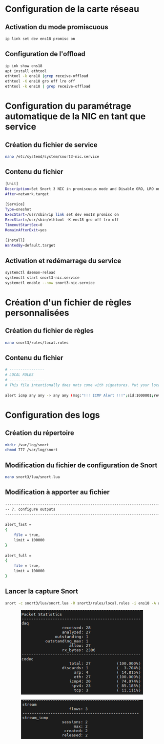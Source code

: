 # Configuration de la carte réseau

## Activation du mode promiscuous

```bash
ip link set dev ens18 promisc on 
```

## Configuration de l'offload

```bash
ip ink show ens18
apt install ethtool
ethtool -k ens18 |grep receive-offload
ethtool -K ens18 gro off lro off
ethtool -k ens18 | grep receive-offload
```

# Configuration du paramétrage automatique de la NIC en tant que service

## Création du fichier de service

```bash
nano /etc/systemd/system/snort3-nic.service
```

## Contenu du fichier

```bash
[Unit]
Description=Set Snort 3 NIC in promiscuous mode and Disable GRO, LRO on boot
After=network.target

[Service]
Type=oneshot
ExecStart=/usr/sbin/ip link set dev ens18 promisc on
ExecStart=/usr/sbin/ethtool -K ens18 gro off lro off
TimeoutStartSec=0
RemainAfterExit=yes

[Install]
WantedBy=default.target
```

## Activation et redémarrage du service

```bash
systemctl daemon-reload
systemctl start snort3-nic.service
systemctl enable --now snort3-nic.service
```

# Création d'un fichier de règles personnalisées 

## Création du fichier de règles

```bash
nano snort3/rules/local.rules
```

## Contenu du fichier

```bash
# ----------------
# LOCAL RULES
# ----------------
# This file intentionally does nots come with signatures. Put your local additions here.

alert icmp any any -> any any (msg:"!!! ICMP Alert !!!";sid:1000001;rev:1;classtype:icmpevent;)
```

# Configuration des logs

## Création du répertoire

```bash
mkdir /var/log/snort
chmod 777 /var/log/snort
```

## Modification du fichier de configuration de Snort

```bash
nano snort3/lua/snort.lua
```
## Modification à apporter au fichier 

```bash
---------------------------------------------------------------------------
-- 7. configure outputs
---------------------------------------------------------------------------

alert_fast =
{
    file = true,
    limit = 100000
}

alert_full =
{
    file = true,
    limit = 100000
}
```

## Lancer la capture Snort

```bash
snort -c snort3/lua/snort.lua -R snort3/rules/local.rules -i ens18 -A alert_fast -l /var/log/snort
```

<p align="center">
    <img src="SNORT_PACKETS.png" alt="SNORT_PACKETS" style="width: 400px;" />
</p>

<p align="center">
    <img src="SNORT_ICMP.png" alt="SNORT_ICMP" style="width: 400px;" />
</p>